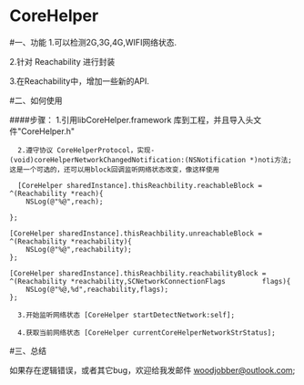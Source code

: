 # CoreHelper
#一、功能
1.可以检测2G,3G,4G,WIFI网络状态.

2.针对 Reachability 进行封装

3.在Reachability中，增加一些新的API.

#二、如何使用

####步骤：
      1.引用libCoreHelper.framework 库到工程，并且导入头文件"CoreHelper.h"
      
      2.遵守协议 CoreHelperProtocol，实现- (void)coreHelperNetworkChangedNotification:(NSNotification *)noti方法;这是一个可选的，还可以用block回调监听网络状态改变，像这样使用
      
      [CoreHelper sharedInstance].thisReachbility.reachableBlock = ^(Reachability *reach){
        NSLog(@"%@",reach);
        
    };
    
    [CoreHelper sharedInstance].thisReachbility.unreachableBlock = ^(Reachability *reachability){
        NSLog(@"%@",reachability);
    };
    
    [CoreHelper sharedInstance].thisReachbility.reachabilityBlock = ^(Reachability *reachability,SCNetworkConnectionFlags         flags){
        NSLog(@"%@,%d",reachability,flags);
    };
      
      3.开始监听网络状态 [CoreHelper startDetectNetwork:self];
      
      4.获取当前网络状态 [CoreHelper currentCoreHelperNetworkStrStatus];
#三、总结

   如果存在逻辑错误，或者其它bug，欢迎给我发邮件 woodjobber@outlook.com;
      
